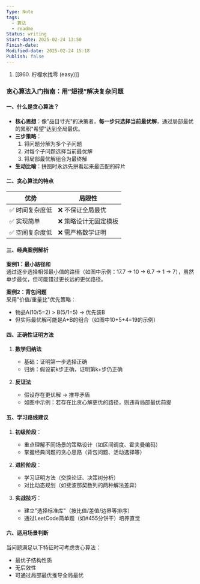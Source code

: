 ```yaml
---
Type: Note
tags:
  - 算法
  - readme
Status: writing
Start-date: 2025-02-24 13:50
Finish-date: 
Modified-date: 2025-02-24 15:18
Publish: false
---
```


1. [[860. 柠檬水找零 (easy)]]


### **贪心算法入门指南：用“短视”解决复杂问题**

#### **一、什么是贪心算法？**
- **核心思想**：像"品目寸光"的决策者，**每一步只选择当前最优解**，通过局部最优的累积"希望"达到全局最优。
- **三步策略**：
  1. 将问题分解为多个子问题
  2. 对每个子问题选择当前最优解
  3. 将局部最优解组合为最终解
- **生动比喻**：拼图时永远先拼看起来最匹配的碎片

#### **二、贪心算法的特点**
| 优势 | 局限性 |
|------|--------|
| ✅ 时间复杂度低 | ❌ 不保证全局最优 |
| ✅ 实现简单 | ❌ 策略设计无固定模板 |
| ✅ 空间复杂度低 | ❌ 需严格数学证明 |

#### **三、经典案例解析**
**案例1：最小路径和**  
通过逐步选择相邻最小值的路径（如图中示例：17.7 → 10 → 6.7 → 1 → 7），虽然单步最优，但可能错过更长远的更优路径。

**案例2：背包问题**  
采用"价值/重量比"优先策略：  
- 物品A(10/5=2) > B(5/1=5) → 优先装B  
- 但实际最优解可能是A+B的组合（如图中10+5+4=19的示例）

#### **四、正确性证明方法**
1. **数学归纳法**  
   - 基础：证明第一步选择正确  
   - 归纳：假设前k步正确，证明第k+步仍正确

2. **反证法**  
   - 假设存在更优解 → 推导矛盾  
   - 如图中示例：若存在比贪心解更优的路径，则违背局部最优前提

#### **五、学习路线建议**
1. **初级阶段**：  
   - 重点理解不同场景的策略设计（如区间调度、霍夫曼编码）
   - 掌握经典问题的贪心思路（背包问题、活动选择等）

2. **进阶阶段**：  
   - 学习证明方法（交换论证、决策树分析）
   - 对比动态规划（如斐波那契数列的两种解法差异）

3. **实战技巧**：  
   - 建立"选择标准库"（按比值/差值/边界等排序）
   - 通过LeetCode简单题（如#455分饼干）培养直觉

#### **六、适用场景判断**
当问题满足以下特征时可考虑贪心算法：
- 最优子结构性质
- 无后效性
- 可通过局部最优推导全局最优
